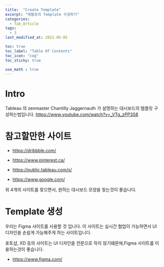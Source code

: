 ```yaml
---
title:  "Create Template"
excerpt: "태블로의 Template 구성하기"
categories:
  - Tab_Article
tags:
  - 3
last_modified_at: 2021-05-05

toc: true
toc_label: "Table Of Contents"
toc_icon: "cog"
toc_sticky: true

use_math : true
---
```




# Intro

Tableau 의 zenmaster Chantilly Jaggernauth 가 설명하는 대시보드의 탬플릿 구성하는법입니다. <https://www.youtube.com/watch?v=_VTg_zPP3S8> 



# 참고할만한 사이트

- <https://dribbble.com/>
- <https://www.pinterest.ca/>

- <https://public.tableau.com/s/>
- https://www.google.com/

위 4개의 사이트를 찾으면서, 원하는 대시보드 모양을 찾는것이 좋습니다. 



# Template 생성

우리는 Figma 사이트를 사용할 것 입니다. 이 사이트는 실시간 협업이 가능하면서 UI 디자인을 손쉽게 가능해주게 하는 사이트입니다. 

포토샵, XD 등의 사이트는 UI 디자인을 전문으로 하지 않기떄문에,Figma 사이트를 이용하는것이 좋습니다. 

- <https://www.figma.com/>

